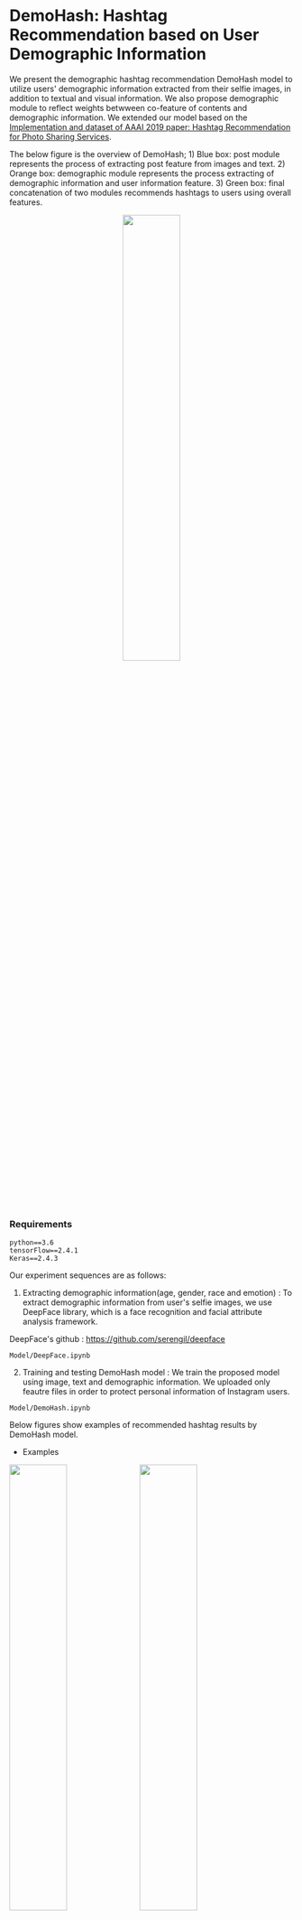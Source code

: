 # DemoHash: Hashtag Recommendation based on User Demographic Information

We present the demographic hashtag recommendation DemoHash model to utilize users' demographic information extracted from their selfie images, in addition to textual and visual information. We also propose demographic module to reflect weights betwween co-feature of contents and demographic information. We extended our model based on the [Implementation and dataset of AAAI 2019 paper: Hashtag Recommendation for Photo Sharing Services](https://github.com/SoftWiser-group/MaCon). 

The below figure is the overview of DemoHash; 1) Blue box: post module represents the process of extracting post feature from images and text. 2) Orange box: demographic module represents the process extracting of demographic information and user information feature. 3) Green box: final concatenation of two modules recommends hashtags to users using overall features.

<p align="center">
<img src=https://user-images.githubusercontent.com/96400041/161210421-2ea52f17-3702-4851-98d6-8b3b11fabeb7.png width=45%>
</p>

### Requirements

```
python==3.6
tensorFlow==2.4.1
Keras==2.4.3
```

Our experiment sequences are as follows:

1. Extracting demographic information(age, gender, race and emotion)
: To extract demographic information from user's selfie images, we use DeepFace library, which is a face recognition and facial attribute analysis framework.

DeepFace's github : https://github.com/serengil/deepface

```
Model/DeepFace.ipynb
```

2. Training and testing DemoHash model
: We train the proposed model using image, text and demographic information. We uploaded only feautre files in order to protect personal information of Instagram users.

```
Model/DemoHash.ipynb
```

Below figures show examples of recommended hashtag results by DemoHash model.

- Examples

<img src=https://user-images.githubusercontent.com/96400041/161210869-ea18cbff-a752-40ff-9825-cb37c789929e.png width=45%> <img src=https://user-images.githubusercontent.com/96400041/161210941-4233c446-aa64-4b02-8622-18d05c175d7f.png width=45%>


### Reference





